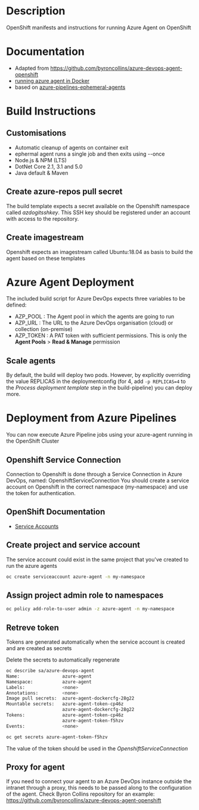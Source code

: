 # Description

OpenShift manifests and instructions for running Azure Agent on OpenShift

# Documentation
- Adapted from https://github.com/byroncollins/azure-devops-agent-openshift
- [running azure agent in Docker](https://docs.microsoft.com/en-us/azure/devops/pipelines/agents/docker?view=azure-devops#linux)
- based on [azure-pipelines-ephemeral-agents](https://github.com/microsoft/azure-pipelines-ephemeral-agents)

# Build Instructions

## Customisations

- Automatic cleanup of agents on container exit
- ephermal agent runs a single job and then exits using --once
- Node.js & NPM (LTS)
- DotNet Core 2.1, 3.1 and 5.0
- Java default & Maven

## Create azure-repos pull secret

The build template expects a secret available on the Openshift namespace called *azdogitsshkey*. This SSH key should be registered under an account with access to the repository.

## Create imagestream

Openshift expects an imagestream called Ubuntu:18.04 as basis to build the agent based on these templates

# Azure Agent Deployment

The included build script for Azure DevOps expects three variables to be defined:
* AZP_POOL : The Agent pool in which the agents are going to run
* AZP_URL : The URL to the Azure DevOps organisation (cloud) or collection (on-premise)
* AZP_TOKEN : A PAT token with sufficient permissions. This is only the **Agent Pools** > **Read & Manage** permission

## Scale agents

By default, the build will deploy two pods. However, by explicitly overriding the value REPLICAS in the deploymentconfig (for 4, add ```-p REPLICAS=4``` to the *Process deployment template* step in the build-pipeline) you can deploy more.

# Deployment from Azure Pipelines

You can now execute Azure Pipeline jobs using your azure-agent running in the OpenShift Cluster

## Openshift Service Connection

Connection to Openshift is done through a Service Connection in Azure DevOps, named: OpenshiftServiceConnection
You should create a service account on Openshift in the correct namespace (my-namespace) and use the token for authentication.

## OpenShift Documentation

 - [Service Accounts](https://docs.openshift.com/container-platform/4.7/authentication/understanding-and-creating-service-accounts.html)

## Create project and service account

The service account could exist in the same project that you've created to run the azure agents

```bash
oc create serviceaccount azure-agent -n my-namespace
```

## Assign project admin role to namespaces

```bash
oc policy add-role-to-user admin -z azure-agent -n my-namespace
```

## Retreve token

Tokens are generated automatically when the service account is created and are created as secrets   

Delete the secrets to automatically regenerate

```bash
oc describe sa/azure-devops-agent
Name:                azure-agent
Namespace:           azure-agent
Labels:              <none>
Annotations:         <none>
Image pull secrets:  azure-agent-dockercfg-28g22
Mountable secrets:   azure-agent-token-cp46z
                     azure-agent-dockercfg-28g22
Tokens:              azure-agent-token-cp46z
                     azure-agent-token-f5hzv
Events:              <none>
```

```bash 
oc get secrets azure-agent-token-f5hzv
```

The value of the token should be used in the *OpenshiftServiceConnection*

## Proxy for agent
If you need to connect your agent to an Azure DevOps instance outside the intranet through a proxy, this needs to be passed along to the configuration of the agent. Check Byron Collins repository for an example: https://github.com/byroncollins/azure-devops-agent-openshift